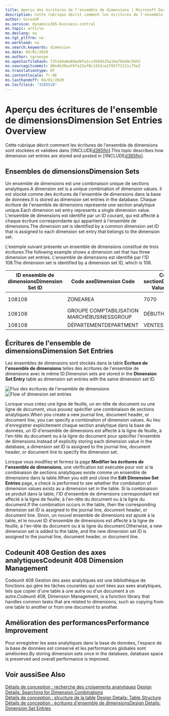```yaml
---
title: Aperçu des écritures de l'ensemble de dimensions | Microsoft Docs
description: Cette rubrique décrit comment les écritures de l'ensemble de dimensions sont stockées et validées dans Dynamics 365.
author: SorenGP
ms.service: dynamics365-business-central
ms.topic: article
ms.devlang: na
ms.tgt_pltfrm: na
ms.workload: na
ms.search.keywords: dimension
ms.date: 04/01/2020
ms.author: sgroespe
ms.openlocfilehash: f35184a6a69ed0fa1ccd504525a19af6bd9c5955
ms.sourcegitcommit: 88e4b30eaf6fa32af0c1452ce2f85ff1111c75e2
ms.translationtype: HT
ms.contentlocale: fr-BE
ms.lasthandoff: 04/01/2020
ms.locfileid: "3185529"
---
```

# <a name="dimension-set-entries-overview"></a><span data-ttu-id="07450-103">Aperçu des écritures de l'ensemble de dimensions</span><span class="sxs-lookup"><span data-stu-id="07450-103">Dimension Set Entries Overview</span></span>
<span data-ttu-id="07450-104">Cette rubrique décrit comment les écritures de l'ensemble de dimensions sont stockées et validées dans [!INCLUDE[d365fin](includes/d365fin_md.md)].</span><span class="sxs-lookup"><span data-stu-id="07450-104">This topic describes how dimension set entries are stored and posted in [!INCLUDE[d365fin](includes/d365fin_md.md)].</span></span>  

## <a name="dimension-sets"></a><span data-ttu-id="07450-105">Ensembles de dimensions</span><span class="sxs-lookup"><span data-stu-id="07450-105">Dimension Sets</span></span>  
<span data-ttu-id="07450-106">Un ensemble de dimensions est une combinaison unique de sections analytiques.</span><span class="sxs-lookup"><span data-stu-id="07450-106">A dimension set is a unique combination of dimension values.</span></span> <span data-ttu-id="07450-107">Il est stocké comme des écritures de l'ensemble de dimensions dans la base de données.</span><span class="sxs-lookup"><span data-stu-id="07450-107">It is stored as dimension set entries in the database.</span></span> <span data-ttu-id="07450-108">Chaque écriture de l'ensemble de dimensions représente une section analytique unique.</span><span class="sxs-lookup"><span data-stu-id="07450-108">Each dimension set entry represents a single dimension value.</span></span> <span data-ttu-id="07450-109">L'ensemble de dimensions est identifié par un ID courant, qui est affecté à chaque écriture correspondante qui appartient à l'ensemble de dimensions.</span><span class="sxs-lookup"><span data-stu-id="07450-109">The dimension set is identified by a common dimension set ID that is assigned to each dimension set entry that belongs to the dimension set.</span></span>  

<span data-ttu-id="07450-110">L'exemple suivant présente un ensemble de dimensions constitué de trois écritures.</span><span class="sxs-lookup"><span data-stu-id="07450-110">The following example shows a dimension set that has three dimension set entries.</span></span> <span data-ttu-id="07450-111">L'ensemble de dimensions est identifié par l'ID 108.</span><span class="sxs-lookup"><span data-stu-id="07450-111">The dimension set is identified by a dimension set ID, which is 108.</span></span>  

|<span data-ttu-id="07450-112">ID ensemble de dimensions</span><span class="sxs-lookup"><span data-stu-id="07450-112">Dimension Set ID</span></span>|<span data-ttu-id="07450-113">Code axe</span><span class="sxs-lookup"><span data-stu-id="07450-113">Dimension Code</span></span>|<span data-ttu-id="07450-114">Code section</span><span class="sxs-lookup"><span data-stu-id="07450-114">Dimension Value Code</span></span>|<span data-ttu-id="07450-115">Nom de la section analytique</span><span class="sxs-lookup"><span data-stu-id="07450-115">Dimension Value Name</span></span>|  
|----------------------|--------------------|--------------------------|--------------------------|  
|<span data-ttu-id="07450-116">108</span><span class="sxs-lookup"><span data-stu-id="07450-116">108</span></span>|<span data-ttu-id="07450-117">ZONE</span><span class="sxs-lookup"><span data-stu-id="07450-117">AREA</span></span>|<span data-ttu-id="07450-118">70</span><span class="sxs-lookup"><span data-stu-id="07450-118">70</span></span>|<span data-ttu-id="07450-119">Amérique du Nord</span><span class="sxs-lookup"><span data-stu-id="07450-119">America North</span></span>|  
|<span data-ttu-id="07450-120">108</span><span class="sxs-lookup"><span data-stu-id="07450-120">108</span></span>|<span data-ttu-id="07450-121">GROUPE COMPTABILISATION MARCHÉ</span><span class="sxs-lookup"><span data-stu-id="07450-121">BUSINESSGROUP</span></span>|<span data-ttu-id="07450-122">DÉBUT</span><span class="sxs-lookup"><span data-stu-id="07450-122">HOME</span></span>|<span data-ttu-id="07450-123">Accueil</span><span class="sxs-lookup"><span data-stu-id="07450-123">Home</span></span>|  
|<span data-ttu-id="07450-124">108</span><span class="sxs-lookup"><span data-stu-id="07450-124">108</span></span>|<span data-ttu-id="07450-125">DÉPARTEMENT</span><span class="sxs-lookup"><span data-stu-id="07450-125">DEPARTMENT</span></span>|<span data-ttu-id="07450-126">VENTES</span><span class="sxs-lookup"><span data-stu-id="07450-126">SALES</span></span>|<span data-ttu-id="07450-127">Ventes</span><span class="sxs-lookup"><span data-stu-id="07450-127">Sales</span></span>|  

## <a name="dimension-set-entries"></a><span data-ttu-id="07450-128">Écritures de l'ensemble de dimensions</span><span class="sxs-lookup"><span data-stu-id="07450-128">Dimension Set Entries</span></span>  
<span data-ttu-id="07450-129">Les ensembles de dimensions sont stockés dans la table **Écriture de l'ensemble de dimensions** telles des écritures de l'ensemble de dimensions avec le même ID.</span><span class="sxs-lookup"><span data-stu-id="07450-129">Dimension sets are stored in the **Dimension Set Entry** table as dimension set entries with the same dimension set ID.</span></span>  

<span data-ttu-id="07450-130">![Flux des écritures de l'ensemble de dimensions](media/dimensionentrynav7.png "Flux des écritures de l'ensemble de dimensions")</span><span class="sxs-lookup"><span data-stu-id="07450-130">![Flow of dimension set entries](media/dimensionentrynav7.png "Flow of dimension set entries")</span></span>  

<span data-ttu-id="07450-131">Lorsque vous créez une ligne de feuille, un en-tête de document ou une ligne de document, vous pouvez spécifier une combinaison de sections analytiques.</span><span class="sxs-lookup"><span data-stu-id="07450-131">When you create a new journal line, document header, or document line, you can specify a combination of dimension values.</span></span> <span data-ttu-id="07450-132">Au lieu d'enregistrer explicitement chaque section analytique dans la base de données, un ID d'ensemble de dimensions est affecté à la ligne de feuille, à l'en-tête du document ou à la ligne du document pour spécifier l'ensemble de dimensions.</span><span class="sxs-lookup"><span data-stu-id="07450-132">Instead of explicitly storing each dimension value in the database, a dimension set ID is assigned to the journal line, document header, or document line to specify the dimension set.</span></span>  

<span data-ttu-id="07450-133">Lorsque vous modifiez et fermez la page **Modifier les écritures de l'ensemble de dimensions**, une vérification est exécutée pour voir si la combinaison de sections analytiques existe comme un ensemble de dimensions dans la table.</span><span class="sxs-lookup"><span data-stu-id="07450-133">When you edit and close the **Edit Dimension Set Entries** page, a check is performed to see whether the combination of dimension values exists as a dimension set in the table.</span></span> <span data-ttu-id="07450-134">Si la combinaison se produit dans la table, l'ID d'ensemble de dimensions correspondant est affecté à la ligne de feuille, à l'en-tête du document ou à la ligne du document.</span><span class="sxs-lookup"><span data-stu-id="07450-134">If the combination occurs in the table, then the corresponding dimension set ID is assigned to the journal line, document header, or document line.</span></span> <span data-ttu-id="07450-135">Sinon, un nouvel ensemble de dimensions est ajouté à la table, et le nouvel ID d'ensemble de dimensions est affecté à la ligne de feuille, à l'en-tête du document ou à la ligne du document.</span><span class="sxs-lookup"><span data-stu-id="07450-135">Otherwise, a new dimension set is added to the table, and the new dimension set ID is assigned to the journal line, document header, or document line.</span></span>

## <a name="codeunit-408-dimension-management"></a><span data-ttu-id="07450-136">Codeunit 408 Gestion des axes analytiques</span><span class="sxs-lookup"><span data-stu-id="07450-136">Codeunit 408 Dimension Management</span></span>
<span data-ttu-id="07450-137">Codeunit 408 Gestion des axes analytiques est une bibliothèque de fonctions qui gère les tâches courantes qui sont liées aux axes analytiques, tels que copier d'une table à une autre ou d'un document à un autre.</span><span class="sxs-lookup"><span data-stu-id="07450-137">Codeunit 408, Dimension Management, is a function library that handles common tasks that are related to dimensions, such as copying from one table to another or from one document to another.</span></span>

## <a name="performance-improvement"></a><span data-ttu-id="07450-138">Amélioration des performances</span><span class="sxs-lookup"><span data-stu-id="07450-138">Performance Improvement</span></span>  
<span data-ttu-id="07450-139">Pour enregistrer les axes analytiques dans la base de données, l'espace de la base de données est conservé et les performances globales sont améliorées.</span><span class="sxs-lookup"><span data-stu-id="07450-139">By storing dimension sets once in the database, database space is preserved and overall performance is improved.</span></span>  

## <a name="see-also"></a><span data-ttu-id="07450-140">Voir aussi</span><span class="sxs-lookup"><span data-stu-id="07450-140">See Also</span></span>  
<span data-ttu-id="07450-141">[Détails de conception : recherche des croisements analytiques](design-details-searching-for-dimension-combinations.md) </span><span class="sxs-lookup"><span data-stu-id="07450-141">[Design Details: Searching for Dimension Combinations](design-details-searching-for-dimension-combinations.md) </span></span>  
<span data-ttu-id="07450-142">[Détails de conception : structure de la table](design-details-table-structure.md) </span><span class="sxs-lookup"><span data-stu-id="07450-142">[Design Details: Table Structure](design-details-table-structure.md) </span></span>  
[<span data-ttu-id="07450-143">Détails de conception : écritures d'ensemble de dimensions</span><span class="sxs-lookup"><span data-stu-id="07450-143">Design Details: Dimension Set Entries</span></span>](design-details-dimension-set-entries.md)   
